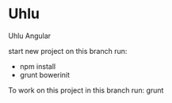 # Uhlu
Uhlu Angular

start new project on this branch run:
* npm install
* grunt bowerinit

To work on this project in this branch run: grunt
